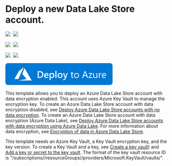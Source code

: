# Deploy a new Data Lake Store account.

<IMG SRC="https://azurequickstartsservice.blob.core.windows.net/badges/101-data-lake-store-encryption-key-vault/PublicLastTestDate.svg" />&nbsp;
<IMG SRC="https://azurequickstartsservice.blob.core.windows.net/badges/101-data-lake-store-encryption-key-vault/PublicDeployment.svg" />&nbsp;

<IMG SRC="https://azurequickstartsservice.blob.core.windows.net/badges/101-data-lake-store-encryption-key-vault/FairfaxLastTestDate.svg" />&nbsp;
<IMG SRC="https://azurequickstartsservice.blob.core.windows.net/badges/101-data-lake-store-encryption-key-vault/FairfaxDeployment.svg" />&nbsp;

<IMG SRC="https://azurequickstartsservice.blob.core.windows.net/badges/101-data-lake-store-encryption-key-vault/BestPracticeResult.svg" />&nbsp;
<IMG SRC="https://azurequickstartsservice.blob.core.windows.net/badges/101-data-lake-store-encryption-key-vault/CredScanResult.svg" />&nbsp;

<a href="https://portal.azure.com/#create/Microsoft.Template/uri/https%3A%2F%2Fraw.githubusercontent.com%2FAzure%2Fazure-quickstart-templates%2Fmaster%2F101-data-lake-store-encryption-key-vault%2Fazuredeploy.json" target="_blank">
    <img src="https://raw.githubusercontent.com/Azure/azure-quickstart-templates/master/1-CONTRIBUTION-GUIDE/images/deploytoazure.svg?sanitize=true"/>
</a>

This template allows you to deploy an Azure Data Lake Store account with data encryption enabled. This account uses Azure Key Vault to manage the encryption key. To create an Azure Data Lake Store account with data encryption disabled, see [Deploy Azure Data Lake Store accounts with no data encryption](https://azure.microsoft.com/resources/templates/101-data-lake-store-no-encryption/). To create an Azure Data Lake Store account with data encryption (Azure Data Lake), see [Deploy Azure Data Lake Store accounts with data encryption using Azure Data Lake](https://azure.microsoft.com/resources/templates/101-data-lake-store-encryption-adls/). For more information about data encryption, see [Encryption of data in Azure Data Lake Store](https://docs.microsoft.com/azure/data-lake-store/data-lake-store-encryption).

This template needs an Azure Key Vault, a Key Vault encryption key, and the key version. To create a Key Vault and a key, see [Create a key vault](https://docs.microsoft.com/azure/key-vault/key-vault-get-started.md#vault)) and [Add a key or secret to the key vault](https://docs.microsoft.com/azure/key-vault/key-vault-get-started#add). The format of the key vault resource ID is "/subscriptions/<SubscriptionID>/resourceGroups/<ResourceGroupName>/providers/Microsoft.KeyVault/vaults/<KeyVaultName>". 


